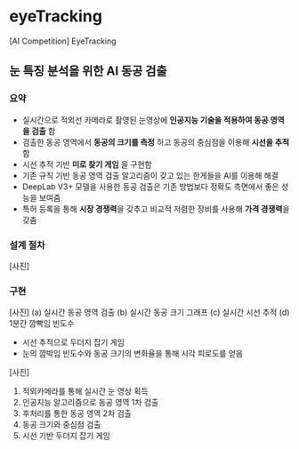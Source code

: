 # eyeTracking
[AI Competition] EyeTracking

## 눈 특징 분석을 위한 AI 동공 검출
### 요약
- 실시간으로 적외선 카메라로 촬영된 눈영상에 **인공지능 기술을 적용하여 동공 영역을 검출** 함
- 검출한 동공 영역에서 **동공의 크기를 측정** 하고 동공의 중심점을 이용해 **시선을 추적**함
- 시선 추적 기반 **미로 찾기 게임** 을 구현함
- 기존 규칙 기반 동공 영역 검출 알고리즘이 갖고 있는 한게들을 AI를 이용해 해결
- DeepLab V3+ 모델을 사용한 동공 검출은 기존 방법보다 정확도 측면에서 좋은 성능을 보여줌
- 특허 등록을 통해 **시장 경쟁력**을 갖추고 비교적 저렴한 장비를 사용해 **가격 경쟁력**을 갖춤

### 설계 절차
[사진]
### 구현
[사진]
(a) 실시간 동공 영역 검출
(b) 실시간 동공 크기 그래프
(c) 실시간 시선 추적
(d) 1분간 깜빡임 빈도수

- 시선 추적으로 두더지 잡기 게임
- 눈의 깜박임 빈도수와 동공 크기의 변화율을 통해 시각 피로도를 얻음

[사진]
1. 적외카메라를 통해 실시간 눈 영상 획득 
2. 인공지능 알고리즘으로 동공 영역 1차 검출 
3. 후처리를 통한 동공 영역 2차 검출 
4. 동공 크기와 중심점 검출 
5. 시선 기반 두더지 잡기 게임 
